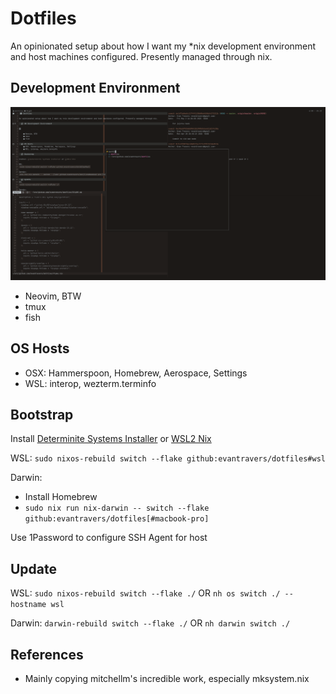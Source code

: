 # Dotfiles

An opinionated setup about how I want my *nix development environment and host machines configured. Presently managed through nix.

## Development Environment

![](.github/images/terminal.png)

- Neovim, BTW
- tmux
- fish

## OS Hosts

- OSX: Hammerspoon, Homebrew, Aerospace, Settings
- WSL: interop, wezterm.terminfo

## Bootstrap

Install [Determinite Systems Installer](https://github.com/DeterminateSystems/nix-installer) or [WSL2 Nix](https://github.com/nix-community/NixOS-WSL)

WSL:
`sudo nixos-rebuild switch --flake github:evantravers/dotfiles#wsl`

Darwin:
- Install Homebrew
- `sudo nix run nix-darwin -- switch --flake github:evantravers/dotfiles[#macbook-pro]`

Use 1Password to configure SSH Agent for host

## Update

WSL:
`sudo nixos-rebuild switch --flake ./`
OR
`nh os switch ./ --hostname wsl`

Darwin:
`darwin-rebuild switch --flake ./`
OR
`nh darwin switch ./`

## References
- Mainly copying mitchellm's incredible work, especially mksystem.nix
